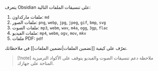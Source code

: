 يتعرف Obsidian على تنسيقات الملفات التالية:

1. ملفات ماركداون: <code dir="ltr">md</code>
2. ملفات الصور: `png`, `webp`, `jpg`, `jpeg`, `gif`, `bmp`, `svg`
3. ملفات الصوت: `mp3`, `webm`, `wav`, `m4a`, `ogg`, `3gp`, `flac`
4. ملفات الفيديو: `mp4`, `webm`, `ogv`, `mov`, `mkv`
5. ملفات PDF: <code dir="ltr">pdf</code>

تعرّف على كيفية [[تضمين الملفات|تضمين الملفات]] في ملاحظاتك.

> [!note] ملاحظة
> دعم تنسيقات الصوت والفيديو يتوقف على الأكواد الترميزية المتاحة على جهازك.
